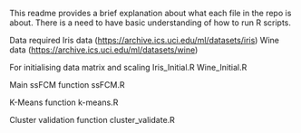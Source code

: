 This readme provides a brief explanation about what each file in the repo is about.
There is a need to have basic understanding of how to run R scripts.

Data required
  Iris data (https://archive.ics.uci.edu/ml/datasets/iris)
  Wine data (https://archive.ics.uci.edu/ml/datasets/wine)

For initialising data matrix and scaling
  Iris_Initial.R
  Wine_Initial.R

Main ssFCM function
  ssFCM.R

K-Means function
  k-means.R

Cluster validation function
  cluster_validate.R
